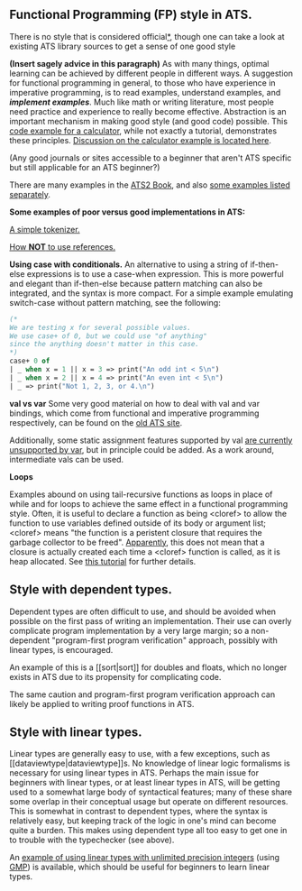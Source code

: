 Functional Programming (FP) style in ATS.
-----------------------------------------------------------

There is no style that is considered official[*](https://github.com/githwxi/ATS-Postiats/issues/110#issuecomment-67625812), though one can take a look at existing ATS library sources to get a sense of one good style

**(Insert sagely advice in this paragraph)** As with many things, optimal learning can be achieved by different people in different ways. A suggestion for functional programming in general, to those who have experience in imperative programming, is to read examples, understand examples, and ***implement examples***. Much like math or writing literature, most people need practice and experience to really become effective. Abstraction is an important mechanism in making good style (and good code) possible. This [code example for a calculator](http://www.cs.bu.edu/~hwxi/academic/courses/CS320/Spring13/code/calculator/), while not exactly a tutorial, demonstrates these principles. [Discussion on the calculator example is located here](https://groups.google.com/forum/?fromgroups=#!topic/ats-lang-users/ad5S6SY0I0E).


(Any good journals or sites accessible to a beginner that aren't ATS specific but still applicable for an ATS beginner?)

There are many examples in the [ATS2 Book](http://www.ats-lang.org/DOCUMENT/INT2PROGINATS/HTML/book1.html), and also [some examples listed separately](http://www.ats-lang.org/htdocs-old/EXAMPLE/example.html).


**Some examples of poor versus good implementations in ATS:**

[A simple tokenizer.](https://groups.google.com/forum/?fromgroups#!topic/ats-lang-users/SeVHXg8jcxA)

[How **NOT** to use references.](http://www.ats-lang.org/DOCUMENT/INTPROGINATS/HTML/x1357.html)

**Using case with conditionals.**
An alternative to using a string of if-then-else expressions is to use a case-when expression. This is more powerful and elegant than if-then-else because pattern matching can also be integrated, and the syntax is more compact. For a simple example emulating switch-case without pattern matching, see the following:

```ocaml
(*
We are testing x for several possible values.
We use case+ of 0, but we could use "of anything"
since the anything doesn't matter in this case.
*)
case+ 0 of
| _ when x = 1 || x = 3 => print("An odd int < 5\n")
| _ when x = 2 || x = 4 => print("An even int < 5\n")
| _ => print("Not 1, 2, 3, or 4.\n")
```

**val vs var**
Some very good material on how to deal with val and var bindings, which come from functional and imperative programming respectively, can be found on the [old ATS site](http://www.ats-lang.org/htdocs-old/TUTORIAL/contents/val-and-var.html).

Additionally, some static assignment features supported by val [are currently unsupported by var](https://groups.google.com/d/msg/ats-lang-users/V7Mr-NZcB5E/mbaTioLJPv0J), but in principle could be added. As a work around, intermediate vals can be used.


**Loops**

Examples abound on using tail-recursive functions as loops in place of while and for loops to achieve the same effect in a functional programming style. Often, it is useful to declare a function as being &lt;cloref&gt; to allow the function to use variables defined outside of its body or argument list; &lt;cloref&gt;  means "the function is a peristent closure that requires the garbage collector to be freed". [Apparently](https://groups.google.com/d/msg/ats-lang-users/2LtZdgNO9W8/H_PjUDG1uUUJ), this does not mean that a closure is actually created each time a &lt;cloref&gt; function is called, as it is heap allocated. See [this tutorial](http://bluishcoder.co.nz/2010/06/20/closures-in-ats.html) for further details.


Style with dependent types.
---------------------------
Dependent types are often difficult to use, and should be avoided when possible on the first pass of writing an implementation. Their use can overly complicate program implementation by a very large margin; so a non-dependent "program-first program verification" approach, possibly with linear types, is encouraged. 

An example of this is a [[sort|sort]] for doubles and floats, which no longer exists in ATS due to its propensity for complicating code.

The same caution and program-first program verification approach can likely be applied to writing proof functions in ATS. 


Style with linear types.
---------------------------
Linear types are generally easy to use, with a few exceptions, such as [[dataviewtype|dataviewtype]]s. No knowledge of linear logic formalisms is necessary for using linear types in ATS. Perhaps the main issue for beginners with linear types, or at least linear types in ATS, will be getting used to a somewhat large body of syntactical features; many of these share some overlap in their conceptual usage but operate on different resources. This is somewhat in contrast to dependent types, where the syntax is relatively easy, but keeping track of the logic in one's mind can become quite a burden. This makes using dependent type all too easy to get one in to trouble with the typechecker (see above).

An [example of using linear types with unlimited precision integers](https://groups.google.com/forum/?fromgroups=#!topic/ats-lang-users/Cdk-_gbeVfE) (using [GMP](http://gmplib.org/)) is available, which should be useful for beginners to learn linear types.
